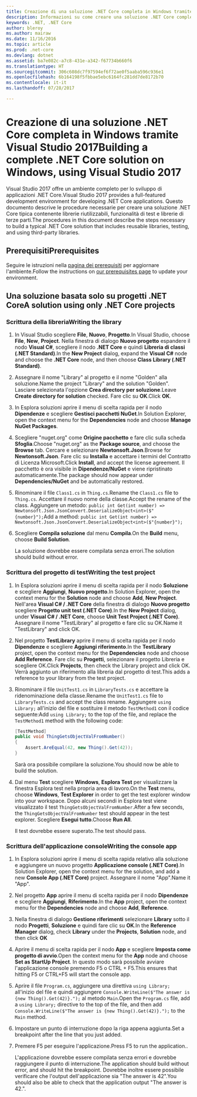 ```yaml
---
title: Creazione di una soluzione .NET Core completa in Windows tramite Visual Studio 2017
description: Informazioni su come creare una soluzione .NET Core completa in Visual Studio 2017 in Windows.
keywords: .NET, .NET Core
author: bleroy
ms.author: mairaw
ms.date: 11/16/2016
ms.topic: article
ms.prod: .net-core
ms.devlang: dotnet
ms.assetid: ba7e082c-a7c8-431e-a342-f67734b660f6
ms.translationtype: HT
ms.sourcegitcommit: 306c608dc7f97594ef6f72ae0f5aaba596c936e1
ms.openlocfilehash: 6b164198f5fbbae5ebc6164fc281dd7de8172b70
ms.contentlocale: it-it
ms.lasthandoff: 07/28/2017

---
```


# <a name="building-a-complete-net-core-solution-on-windows-using-visual-studio-2017"></a><span data-ttu-id="fceb6-104">Creazione di una soluzione .NET Core completa in Windows tramite Visual Studio 2017</span><span class="sxs-lookup"><span data-stu-id="fceb6-104">Building a complete .NET Core solution on Windows, using Visual Studio 2017</span></span>

<span data-ttu-id="fceb6-105">Visual Studio 2017 offre un ambiente completo per lo sviluppo di applicazioni .NET Core.</span><span class="sxs-lookup"><span data-stu-id="fceb6-105">Visual Studio 2017 provides a full-featured development environment for developing .NET Core applications.</span></span> <span data-ttu-id="fceb6-106">Questo documento descrive le procedure necessarie per creare una soluzione .NET Core tipica contenente librerie riutilizzabili, funzionalità di test e librerie di terze parti.</span><span class="sxs-lookup"><span data-stu-id="fceb6-106">The procedures in this document describe the steps necessary to build a typical .NET Core solution that includes reusable libraries, testing, and using third-party libraries.</span></span> 

## <a name="prerequisites"></a><span data-ttu-id="fceb6-107">Prerequisiti</span><span class="sxs-lookup"><span data-stu-id="fceb6-107">Prerequisites</span></span>

<span data-ttu-id="fceb6-108">Seguire le istruzioni nella [pagina dei prerequisiti](../windows-prerequisites.md) per aggiornare l'ambiente.</span><span class="sxs-lookup"><span data-stu-id="fceb6-108">Follow the instructions on [our prerequisites page](../windows-prerequisites.md) to update your environment.</span></span>

## <a name="a-solution-using-only-net-core-projects"></a><span data-ttu-id="fceb6-109">Una soluzione basata solo su progetti .NET Core</span><span class="sxs-lookup"><span data-stu-id="fceb6-109">A solution using only .NET Core projects</span></span>

### <a name="writing-the-library"></a><span data-ttu-id="fceb6-110">Scrittura della libreria</span><span class="sxs-lookup"><span data-stu-id="fceb6-110">Writing the library</span></span>

1. <span data-ttu-id="fceb6-111">In Visual Studio scegliere **File**, **Nuovo**, **Progetto**.</span><span class="sxs-lookup"><span data-stu-id="fceb6-111">In Visual Studio, choose **File**, **New**, **Project**.</span></span> <span data-ttu-id="fceb6-112">Nella finestra di dialogo **Nuovo progetto** espandere il nodo **Visual C#**, scegliere il nodo **.NET Core** e quindi **Libreria di classi (.NET Standard)**.</span><span class="sxs-lookup"><span data-stu-id="fceb6-112">In the **New Project** dialog, expand the **Visual C#** node and choose the **.NET Core** node, and then choose **Class Library (.NET Standard)**.</span></span> 

2. <span data-ttu-id="fceb6-113">Assegnare il nome "Library" al progetto e il nome "Golden" alla soluzione.</span><span class="sxs-lookup"><span data-stu-id="fceb6-113">Name the project "Library" and the solution "Golden".</span></span> <span data-ttu-id="fceb6-114">Lasciare selezionata l'opzione **Crea directory per soluzione**.</span><span class="sxs-lookup"><span data-stu-id="fceb6-114">Leave **Create directory for solution** checked.</span></span> <span data-ttu-id="fceb6-115">Fare clic su **OK**.</span><span class="sxs-lookup"><span data-stu-id="fceb6-115">Click **OK**.</span></span>

3. <span data-ttu-id="fceb6-116">In Esplora soluzioni aprire il menu di scelta rapida per il nodo **Dipendenze** e scegliere **Gestisci pacchetti NuGet**.</span><span class="sxs-lookup"><span data-stu-id="fceb6-116">In Solution Explorer, open the context menu for the **Dependencies** node and choose **Manage NuGet Packages**.</span></span>

4. <span data-ttu-id="fceb6-117">Scegliere "nuget.org" come **Origine pacchetto** e fare clic sulla scheda **Sfoglia**.</span><span class="sxs-lookup"><span data-stu-id="fceb6-117">Choose "nuget.org" as the **Package source**, and choose the **Browse** tab.</span></span> <span data-ttu-id="fceb6-118">Cercare e selezionare **Newtonsoft.Json**.</span><span class="sxs-lookup"><span data-stu-id="fceb6-118">Browse for **Newtonsoft.Json**.</span></span> <span data-ttu-id="fceb6-119">Fare clic su **Installa** e accettare i termini del Contratto di Licenza Microsoft.</span><span class="sxs-lookup"><span data-stu-id="fceb6-119">Click **Install**, and accept the license agreement.</span></span> <span data-ttu-id="fceb6-120">Il pacchetto è ora visibile in **Dipendenze/NuGet** e viene ripristinato automaticamente.</span><span class="sxs-lookup"><span data-stu-id="fceb6-120">The package should now appear under **Dependencies/NuGet** and be automatically restored.</span></span>

5. <span data-ttu-id="fceb6-121">Rinominare il file `Class1.cs` in `Thing.cs`.</span><span class="sxs-lookup"><span data-stu-id="fceb6-121">Rename the `Class1.cs` file to `Thing.cs`.</span></span> <span data-ttu-id="fceb6-122">Accettare il nuovo nome della classe.</span><span class="sxs-lookup"><span data-stu-id="fceb6-122">Accept the rename of the class.</span></span> <span data-ttu-id="fceb6-123">Aggiungere un metodo: `public int Get(int number) => Newtonsoft.Json.JsonConvert.DeserializeObject<int>($"{number}");`</span><span class="sxs-lookup"><span data-stu-id="fceb6-123">Add a method: `public int Get(int number) => Newtonsoft.Json.JsonConvert.DeserializeObject<int>($"{number}");`</span></span>

7. <span data-ttu-id="fceb6-124">Scegliere **Compila soluzione** dal menu **Compila**.</span><span class="sxs-lookup"><span data-stu-id="fceb6-124">On the **Build** menu, choose **Build Solution**.</span></span>

   <span data-ttu-id="fceb6-125">La soluzione dovrebbe essere compilata senza errori.</span><span class="sxs-lookup"><span data-stu-id="fceb6-125">The solution should build without error.</span></span>

### <a name="writing-the-test-project"></a><span data-ttu-id="fceb6-126">Scrittura del progetto di test</span><span class="sxs-lookup"><span data-stu-id="fceb6-126">Writing the test project</span></span>

1. <span data-ttu-id="fceb6-127">In Esplora soluzioni aprire il menu di scelta rapida per il nodo **Soluzione** e scegliere **Aggiungi**, **Nuovo progetto**.</span><span class="sxs-lookup"><span data-stu-id="fceb6-127">In Solution Explorer, open the context menu for the **Solution** node and choose **Add**, **New Project**.</span></span> <span data-ttu-id="fceb6-128">Nell'area **Visual C# / .NET Core** della finestra di dialogo **Nuovo progetto** scegliere **Progetto unit test (.NET Core)**.</span><span class="sxs-lookup"><span data-stu-id="fceb6-128">In the **New Project** dialog, under **Visual C# / .NET Core**, choose **Unit Test Project (.NET Core)**.</span></span> <span data-ttu-id="fceb6-129">Assegnare il nome "TestLibrary" al progetto e fare clic su OK.</span><span class="sxs-lookup"><span data-stu-id="fceb6-129">Name it "TestLibrary" and click OK.</span></span> 

2. <span data-ttu-id="fceb6-130">Nel progetto **TestLibrary** aprire il menu di scelta rapida per il nodo **Dipendenze** e scegliere **Aggiungi riferimento**.</span><span class="sxs-lookup"><span data-stu-id="fceb6-130">In the **TestLibrary** project, open the context menu for the **Dependencies** node and choose **Add Reference**.</span></span> <span data-ttu-id="fceb6-131">Fare clic su **Progetti**, selezionare il progetto Libreria e scegliere OK.</span><span class="sxs-lookup"><span data-stu-id="fceb6-131">Click **Projects**, then check the Library project and click OK.</span></span> <span data-ttu-id="fceb6-132">Verrà aggiunto un riferimento alla libreria dal progetto di test.</span><span class="sxs-lookup"><span data-stu-id="fceb6-132">This adds a reference to your library from the test project.</span></span>

3. <span data-ttu-id="fceb6-133">Rinominare il file `UnitTest1.cs` in `LibraryTests.cs` e accettare la ridenominazione della classe.</span><span class="sxs-lookup"><span data-stu-id="fceb6-133">Rename the `UnitTest1.cs` file to `LibraryTests.cs` and accept the class rename.</span></span> <span data-ttu-id="fceb6-134">Aggiungere `using Library;` all'inizio del file e sostituire il metodo `TestMethod1` con il codice seguente:</span><span class="sxs-lookup"><span data-stu-id="fceb6-134">Add `using Library;` to the top of the file, and replace the `TestMethod1` method with the following code:</span></span>
    ```csharp
    [TestMethod]
    public void ThingGetsObjectValFromNumber()
    {
        Assert.AreEqual(42, new Thing().Get(42));
    }
    ```

   <span data-ttu-id="fceb6-135">Sarà ora possibile compilare la soluzione.</span><span class="sxs-lookup"><span data-stu-id="fceb6-135">You should now be able to build the solution.</span></span> 
   
4. <span data-ttu-id="fceb6-136">Dal menu **Test** scegliere **Windows**, **Esplora Test** per visualizzare la finestra Esplora test nella propria area di lavoro.</span><span class="sxs-lookup"><span data-stu-id="fceb6-136">On the **Test** menu, choose **Windows**, **Test Explorer** in order to get the test explorer window into your workspace.</span></span> <span data-ttu-id="fceb6-137">Dopo alcuni secondi in Esplora test viene visualizzato il test `ThingGetsObjectValFromNumber`.</span><span class="sxs-lookup"><span data-stu-id="fceb6-137">After a few seconds, the `ThingGetsObjectValFromNumber` test should appear in the test explorer.</span></span> <span data-ttu-id="fceb6-138">Scegliere **Esegui tutto**.</span><span class="sxs-lookup"><span data-stu-id="fceb6-138">Choose **Run All**.</span></span>
   
   <span data-ttu-id="fceb6-139">Il test dovrebbe essere superato.</span><span class="sxs-lookup"><span data-stu-id="fceb6-139">The test should pass.</span></span>

### <a name="writing-the-console-app"></a><span data-ttu-id="fceb6-140">Scrittura dell'applicazione console</span><span class="sxs-lookup"><span data-stu-id="fceb6-140">Writing the console app</span></span>

1. <span data-ttu-id="fceb6-141">In Esplora soluzioni aprire il menu di scelta rapida relativo alla soluzione e aggiungere un nuovo progetto **Applicazione console (.NET Core)**.</span><span class="sxs-lookup"><span data-stu-id="fceb6-141">In Solution Explorer, open the context menu for the solution, and add a new **Console App (.NET Core)** project.</span></span> <span data-ttu-id="fceb6-142">Assegnare il nome "App".</span><span class="sxs-lookup"><span data-stu-id="fceb6-142">Name it "App".</span></span>

2. <span data-ttu-id="fceb6-143">Nel progetto **App** aprire il menu di scelta rapida per il nodo **Dipendenze** e scegliere **Aggiungi**, **Riferimento**.</span><span class="sxs-lookup"><span data-stu-id="fceb6-143">In the **App** project, open the context menu for the **Dependencies** node and choose **Add**,  **Reference**.</span></span> 

3. <span data-ttu-id="fceb6-144">Nella finestra di dialogo **Gestione riferimenti** selezionare **Library** sotto il nodo **Progetti**, **Soluzione** e quindi fare clic su **OK**.</span><span class="sxs-lookup"><span data-stu-id="fceb6-144">In the **Reference Manager** dialog, check **Library** under the **Projects**, **Solution** node, and then click **OK**</span></span>

6. <span data-ttu-id="fceb6-145">Aprire il menu di scelta rapida per il nodo **App** e scegliere **Imposta come progetto di avvio**.</span><span class="sxs-lookup"><span data-stu-id="fceb6-145">Open the context menu for the **App** node and choose **Set as StartUp Project**.</span></span> <span data-ttu-id="fceb6-146">In questo modo sarà possibile avviare l'applicazione console premendo F5 o CTRL + F5.</span><span class="sxs-lookup"><span data-stu-id="fceb6-146">This ensures that hitting F5 or CTRL+F5 will start the console app.</span></span>

7. <span data-ttu-id="fceb6-147">Aprire il file `Program.cs`, aggiungere una direttiva `using Library;` all'inizio del file e quindi aggiungere `Console.WriteLine($"The answer is {new Thing().Get(42)}.");` al metodo `Main`.</span><span class="sxs-lookup"><span data-stu-id="fceb6-147">Open the `Program.cs` file, add a `using Library;` directive to the top of the file, and then add `Console.WriteLine($"The answer is {new Thing().Get(42)}.");` to the `Main` method.</span></span>

8. <span data-ttu-id="fceb6-148">Impostare un punto di interruzione dopo la riga appena aggiunta.</span><span class="sxs-lookup"><span data-stu-id="fceb6-148">Set a breakpoint after the line that you just added.</span></span>

9. <span data-ttu-id="fceb6-149">Premere F5 per eseguire l'applicazione.</span><span class="sxs-lookup"><span data-stu-id="fceb6-149">Press F5 to run the application..</span></span>

   <span data-ttu-id="fceb6-150">L'applicazione dovrebbe essere compilata senza errori e dovrebbe raggiungere il punto di interruzione.</span><span class="sxs-lookup"><span data-stu-id="fceb6-150">The application should build without error, and should hit the breakpoint.</span></span> <span data-ttu-id="fceb6-151">Dovrebbe inoltre essere possibile verificare che l'output dell'applicazione sia "The answer is 42".</span><span class="sxs-lookup"><span data-stu-id="fceb6-151">You should also be able to check that the application output "The answer is 42.".</span></span>


